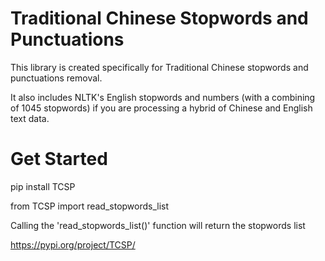 # Traditional Chinese Stopwords and Punctuations

This library is created specifically for Traditional Chinese stopwords and punctuations removal.

It also includes NLTK's English stopwords and numbers (with a combining of 1045 stopwords) if you are processing a hybrid of Chinese and English text data.

# Get Started

pip install TCSP

from TCSP import read_stopwords_list

Calling the 'read_stopwords_list()' function will return the stopwords list 

https://pypi.org/project/TCSP/
